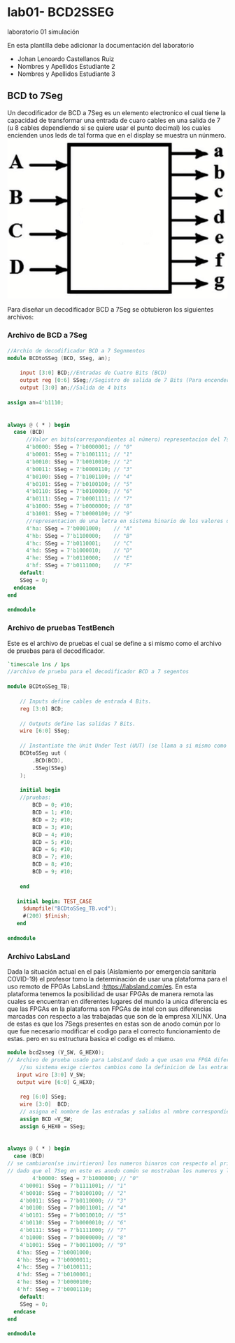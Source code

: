# lab01- BCD2SSEG
laboratorio 01 simulación

En esta plantilla debe adicionar la documentación del laboratorio

* Johan Lenoardo Castellanos Ruiz
* Nombres y Apellidos Estudiante 2
* Nombres y Apellidos Estudiante 3

## BCD to 7Seg
Un decodificador de BCD a 7Seg es un elemento electronico el cual tiene la capacidad de transformar una entrada de cuaro cables en una salida de 7 (u 8 cables dependiendo si se quiere usar el punto decimal) los cuales encienden unos leds de tal forma que en el display se muestra un núnmero.
![7Seg](https://github.com/unal-edigital1-2020-1/lab02-bcs2sseg-grupo-05/blob/master/files/7Seg.jpg)


Para diseñar un decodificador BCD a 7Seg se obtubieron los siguientes archivos:

### Archivo de BCD a 7Seg 
``` verilog
//Archio de decodificador BCD a 7 Segnmentos
module BCDtoSSeg (BCD, SSeg, an);

	input [3:0] BCD;//Entradas de Cuatro Bits (BCD)
	output reg [0:6] SSeg;//Segistro de salida de 7 Bits (Para encender los leds 7 segmentos).
	output [3:0] an;//Salida de 4 bits

assign an=4'b1110;


always @ ( * ) begin
  case (BCD)	
	  //Valor en bits(correspondientes al número) representacion del 7seg.
	  4'b0000: SSeg = 7'b0000001; // "0"  
	  4'b0001: SSeg = 7'b1001111; // "1" 
	  4'b0010: SSeg = 7'b0010010; // "2" 
	  4'b0011: SSeg = 7'b0000110; // "3" 
	  4'b0100: SSeg = 7'b1001100; // "4" 
	  4'b0101: SSeg = 7'b0100100; // "5" 
	  4'b0110: SSeg = 7'b0100000; // "6" 
	  4'b0111: SSeg = 7'b0001111; // "7" 
	  4'b1000: SSeg = 7'b0000000; // "8" 
	  4'b1001: SSeg = 7'b0000100; // "9" 
	  //representacion de una letra en sistema binario de los valores del 10-16.
	  4'ha: SSeg = 7'b0001000;    // "A"
   	  4'hb: SSeg = 7'b1100000;    // "B"
	  4'hc: SSeg = 7'b0110001;    // "C"
	  4'hd: SSeg = 7'b1000010;    // "D"
	  4'he: SSeg = 7'b0110000;    // "E"
	  4'hf: SSeg = 7'b0111000;    // "F"
    default:
    SSeg = 0;
  endcase
end

endmodule
```
### Archivo de pruebas TestBench
Este es el archivo de pruebas el cual se define a si mismo como el archivo de pruebas para el decodificador.
``` verilog
`timescale 1ns / 1ps
//archivo de prueba para el decodificador BCD a 7 segentos

module BCDtoSSeg_TB;

	// Inputs define cables de entrada 4 Bits.
	reg [3:0] BCD;

	// Outputs define las salidas 7 Bits.
	wire [6:0] SSeg;

	// Instantiate the Unit Under Test (UUT) (se llama a si mismo como el archivo de prueba para el archivo del decodificador.
	BCDtoSSeg uut (
		.BCD(BCD), 
		.SSeg(SSeg)
	);

	initial begin
	//pruebas:
		BCD = 0; #10;
		BCD = 1; #10;
		BCD = 2; #10;
		BCD = 3; #10;
		BCD = 4; #10;
		BCD = 5; #10;
		BCD = 6; #10;
		BCD = 7; #10;
		BCD = 8; #10;
		BCD = 9; #10;

	end

   initial begin: TEST_CASE
     $dumpfile("BCDtoSSeg_TB.vcd");
     #(200) $finish;
   end

endmodule
```
### Archivo LabsLand
Dada la situación actual en el país (Aislamiento por emergencia sanitaria COVID-19) el profesor tomo la determinación de usar una plataforma para el uso remoto de FPGAs LabsLand :https://labsland.com/es.
En esta plataforma tenemos la posibilidad de usar FPGAs de manera remota las cuales se encuentran en diferentes lugares del mundo la unica diferencia es que las FPGAs en la plataforma son FPGAs de intel con sus diferencias marcadas con respecto a las trabajadas que son de la empresa XILINX.
Una de estas es que los 7Segs presentes en estas son de anodo común por lo que fue necesario modificar el codigo para el correcto funcionamiento de estas. pero en su estructura basica el codigo es el mismo.
``` verilog
module bcd2sseg (V_SW, G_HEX0);
// Archivo de prueba usado para LabsLand dado a que usan una FPGA diferente
	//su sistema exige ciertos cambios como la definicion de las entradas y salidas
   input wire [3:0] V_SW;
   output wire [6:0] G_HEX0;

    reg [6:0] SSeg;
    wire [3:0]  BCD;
    // asigna el nombre de las entradas y salidas al nmbre correspondiente de los cables en el archivo de la FPGA.
    assign BCD =V_SW;
    assign G_HEX0 = SSeg;


always @ ( * ) begin
  case (BCD)
// se cambiaron(se invirtieron) los numeros binaros con respecto al primer archivo
// dado que el 7Seg en este es anodo común se mostraban los numeros y las letras al reves.
    	4'b0000: SSeg = 7'b1000000; // "0"  
	4'b0001: SSeg = 7'b1111001; // "1" 
	4'b0010: SSeg = 7'b0100100; // "2" 
	4'b0011: SSeg = 7'b0110000; // "3" 
	4'b0100: SSeg = 7'b0011001; // "4" 
	4'b0101: SSeg = 7'b0010010; // "5" 
	4'b0110: SSeg = 7'b0000010; // "6" 
	4'b0111: SSeg = 7'b1111000; // "7" 
	4'b1000: SSeg = 7'b0000000; // "8"  
	4'b1001: SSeg = 7'b0011000; // "9" 
   4'ha: SSeg = 7'b0001000;  
   4'hb: SSeg = 7'b0000011;
   4'hc: SSeg = 7'b0100111;
   4'hd: SSeg = 7'b0100001;
   4'he: SSeg = 7'b0000100;
   4'hf: SSeg = 7'b0001110;
    default:
    SSeg = 0;
  endcase
end

endmodule
```
